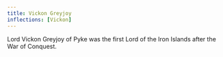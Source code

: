```yaml
---
title: Vickon Greyjoy
inflections: [Vickon]
---
```


Lord Vickon Greyjoy of Pyke was the first Lord of the Iron Islands after the War of Conquest.


